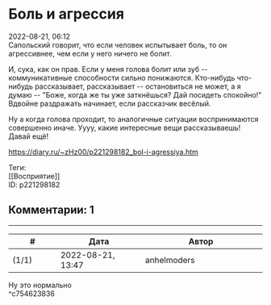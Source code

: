 Боль и агрессия
===============

  
2022-08-21, 06:12  
 Сапольский говорит, что если человек испытывает боль, то он агрессивнее, чем если у него ничего не болит.   
   
 И, сука, как он прав. Если у меня голова болит или зуб -- коммуникативные способности сильно понижаются. Кто-нибудь что-нибудь рассказывает, рассказывает -- остановиться не может, а я думаю -- "Боже, когда же ты уже заткнёшься? Дай посидеть спокойно!" Вдвойне раздражать начинает, если рассказчик весёлый.   
   
 Ну а когда голова проходит, то аналогичные ситуации воспринимаются совершенно иначе. Уууу, какие интересные вещи рассказываешь! Давай ещё!   
  
<https://diary.ru/~zHz00/p221298182_bol-i-agressiya.htm>  
  
Теги:  
[[Восприятие]]  
ID: p221298182  


Комментарии: 1
--------------

  


---



|         #         |              Дата              |                     Автор                     |           ID           |
| --- | --- | --- | --- |
| (1/1) | 2022-08-21, 13:47 | anhelmoders | c754623836 |

  
 Ну это нормально   
 ^c754623836